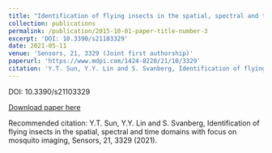 ```yaml
---
title: "Identification of flying insects in the spatial, spectral and time domains with focus on mosquito imaging"
collection: publications
permalink: /publication/2015-10-01-paper-title-number-3
excerpt: 'DOI: 10.3390/s21103329'
date: 2021-05-11
venue: 'Sensors, 21, 3329 (Joint first authorship)'
paperurl: 'https://www.mdpi.com/1424-8220/21/10/3329'
citation: 'Y.T. Sun, Y.Y. Lin and S. Svanberg, Identification of flying insects in the spatial, spectral and time domains with focus on mosquito imaging, Sensors, 21, 3329 (2021).'
---
```

DOI: 10.3390/s21103329

[Download paper here](https://www.mdpi.com/1424-8220/21/10/3329)

Recommended citation: Y.T. Sun, Y.Y. Lin and S. Svanberg, Identification of flying insects in the spatial, spectral and time domains with focus on mosquito imaging, Sensors, 21, 3329 (2021).
